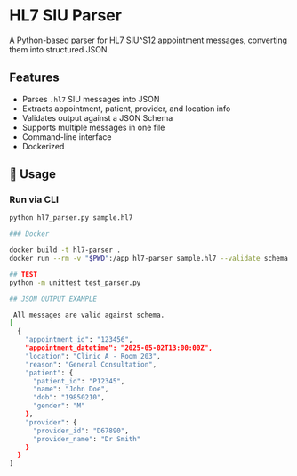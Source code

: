 # HL7 SIU Parser

A Python-based parser for HL7 SIU^S12 appointment messages, converting them into structured JSON.

##  Features

- Parses `.hl7` SIU messages into JSON
- Extracts appointment, patient, provider, and location info
- Validates output against a JSON Schema
- Supports multiple messages in one file
- Command-line interface
- Dockerized

## 📂 Usage

### Run via CLI

```bash
python hl7_parser.py sample.hl7

### Docker 

docker build -t hl7-parser .
docker run --rm -v "$PWD":/app hl7-parser sample.hl7 --validate schema.json

## TEST
python -m unittest test_parser.py

## JSON OUTPUT EXAMPLE 

 All messages are valid against schema.
[
  {
    "appointment_id": "123456",
    "appointment_datetime": "2025-05-02T13:00:00Z",
    "location": "Clinic A - Room 203",
    "reason": "General Consultation",
    "patient": {
      "patient_id": "P12345",
      "name": "John Doe",
      "dob": "19850210",
      "gender": "M"
    },
    "provider": {
      "provider_id": "D67890",
      "provider_name": "Dr Smith"
    }
  }
]



